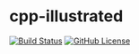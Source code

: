 # cpp-illustrated

[![Build Status](https://travis-ci.com/luanics/cpp-illustrated.svg?branch=master)](https://travis-ci.com/luanics/cpp-illustrated?branch=master&dummy=unused)
[![GitHub License](https://img.shields.io/badge/license-MIT-blue.svg)](https://github.com/luanics/cpp-illustrated/blob/master/LICENSE)